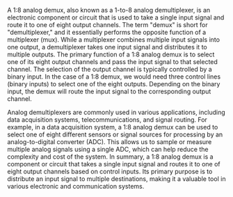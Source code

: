 A 1:8 analog demux, also known as a 1-to-8 analog demultiplexer, is an electronic component 
or circuit that is used to take a single input signal and route it to one of eight output channels. 
The term "demux" is short for "demultiplexer," and it essentially performs the opposite 
function of a multiplexer (mux). While a multiplexer combines multiple input signals into one 
output, a demultiplexer takes one input signal and distributes it to multiple outputs. 
The primary function of a 1:8 analog demux is to select one of its eight output channels and 
pass the input signal to that selected channel. The selection of the output channel is typically 
controlled by a binary input. In the case of a 1:8 demux, we would need three control lines 
(binary inputs) to select one of the eight outputs. Depending on the binary input, the demux 
will route the input signal to the corresponding output channel.

Analog demultiplexers are commonly used in various applications, including data acquisition 
systems, telecommunications, and signal routing. For example, in a data acquisition system, 
a 1:8 analog demux can be used to select one of eight different sensors or signal sources for 
processing by an analog-to-digital converter (ADC). This allows us to sample or measure multiple analog signals using a single ADC, which can help reduce the complexity and cost 
of the system. 
In summary, a 1:8 analog demux is a component or circuit that takes a single input signal and 
routes it to one of eight output channels based on control inputs. Its primary purpose is to 
distribute an input signal to multiple destinations, making it a valuable tool in various 
electronic and communication systems.  
